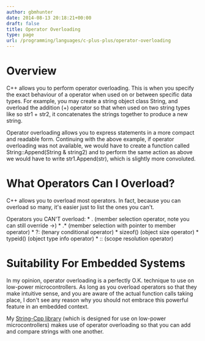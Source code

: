 ```yaml
---
author: gbmhunter
date: 2014-08-13 20:18:21+00:00
draft: false
title: Operator Overloading
type: page
url: /programming/languages/c-plus-plus/operator-overloading
---
```


# Overview

C++ allows you to perform operator overloading. This is when you specify the exact behaviour of a operator when used on or between specific data types. For example, you may create a string object class String, and overload the addition (+) operator so that when used on two string types like so str1 + str2, it concatenates the strings together to produce a new string.

Operator overloading allows you to express statements in a more compact and readable form. Continuing with the above example, if operator overloading was not available, we would have to create a function called String::Append(String & string2) and to perform the same action as above we would have to write str1.Append(str), which is slightly more convoluted.

# What Operators Can I Overload?

C++ allows you to overload most operators. In fact, because you can overload so many, it's easier just to list the ones you can't.

Operators you CAN'T overload:  * . (member selection operator, note you can still override ->)  * .* (member selection with pointer to member operator)  * ?: (tenary conditional operator)  * sizeof() (object size operator)  * typeid() (object type info operator)  * :: (scope resolution operator)

# Suitability For Embedded Systems

In my opinion, operator overloading is a perfectly O.K. technique to use on low-power microcontrollers. As long as you overload operators so that they make intuitive sense, and you are aware of the actual function calls taking place, I don't see any reason why you should not embrace this powerful feature in an embedded context.

My [String-Cpp library](https://github.com/gbmhunter/String-Cpp) (which is designed for use on low-power microcontrollers) makes use of operator overloading so that you can add and compare strings with one another.
